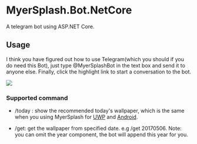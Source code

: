 # MyerSplash.Bot.NetCore
A telegram bot using ASP.NET Core.

## Usage

I think you have figured out how to use Telegram(which you should if you do need this Bot), just type @MyerSplashBot in the text box and send it to anyone else. Finally, click the highlight link to start a conversation to the bot.

![](https://juniperphoton.net/myersplash/myersplash-bot-screen.jpg)

### Supported command

- /today : show the recommended today's wallpaper, which is the same when you using MyerSplash for [UWP](https://github.com/JuniperPhoton/MyerSplashUWP) and [Android](https://github.com/JuniperPhoton/MyerSplashAndroid).

- /get: get the wallpaper from specified date. e.g /get 20170506. Note: you can omit the year component, the bot will append this year for you.
